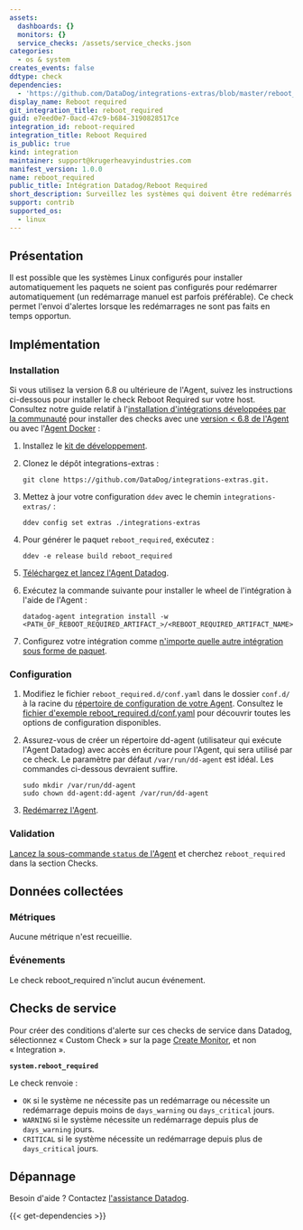 ```yaml
---
assets:
  dashboards: {}
  monitors: {}
  service_checks: /assets/service_checks.json
categories:
  - os & system
creates_events: false
ddtype: check
dependencies:
  - 'https://github.com/DataDog/integrations-extras/blob/master/reboot_required/README.md'
display_name: Reboot required
git_integration_title: reboot_required
guid: e7eed0e7-0acd-47c9-b684-3190828517ce
integration_id: reboot-required
integration_title: Reboot Required
is_public: true
kind: integration
maintainer: support@krugerheavyindustries.com
manifest_version: 1.0.0
name: reboot_required
public_title: Intégration Datadog/Reboot Required
short_description: Surveillez les systèmes qui doivent être redémarrés après une mise à jour logicielle
support: contrib
supported_os:
  - linux
---
```

## Présentation

Il est possible que les systèmes Linux configurés pour installer automatiquement les paquets ne soient pas configurés pour redémarrer automatiquement (un redémarrage manuel est parfois préférable). Ce check permet l'envoi d'alertes lorsque les redémarrages ne sont pas faits en temps opportun.

## Implémentation

### Installation

Si vous utilisez la version 6.8 ou ultérieure de l'Agent, suivez les instructions ci-dessous pour installer le check Reboot Required sur votre host. Consultez notre guide relatif à l'[installation d'intégrations développées par la communauté][1] pour installer des checks avec une [version < 6.8 de l'Agent][2] ou avec l'[Agent Docker][3] :

1. Installez le [kit de développement][4].
2. Clonez le dépôt integrations-extras :

    ```
    git clone https://github.com/DataDog/integrations-extras.git.
    ```

3. Mettez à jour votre configuration `ddev` avec le chemin `integrations-extras/` :

    ```
    ddev config set extras ./integrations-extras
    ```

4. Pour générer le paquet `reboot_required`, exécutez :

    ```
    ddev -e release build reboot_required
    ```

5. [Téléchargez et lancez l'Agent Datadog][5].
6. Exécutez la commande suivante pour installer le wheel de l'intégration à l'aide de l'Agent :

    ```
    datadog-agent integration install -w <PATH_OF_REBOOT_REQUIRED_ARTIFACT_>/<REBOOT_REQUIRED_ARTIFACT_NAME>.whl
    ```

7. Configurez votre intégration comme [n'importe quelle autre intégration sous forme de paquet][6].

### Configuration

1. Modifiez le fichier `reboot_required.d/conf.yaml` dans le dossier `conf.d/` à la racine du [répertoire de configuration de votre Agent][7].
  Consultez le [fichier d'exemple reboot_required.d/conf.yaml][8] pour découvrir toutes les options de configuration disponibles.

2. Assurez-vous de créer un répertoire dd-agent (utilisateur qui exécute l'Agent Datadog) avec accès en écriture pour l'Agent, qui sera utilisé par ce check. Le paramètre par défaut `/var/run/dd-agent` est idéal. Les commandes ci-dessous devraient suffire.

    ```
    sudo mkdir /var/run/dd-agent
    sudo chown dd-agent:dd-agent /var/run/dd-agent
    ```

3. [Redémarrez l'Agent][9].

### Validation

[Lancez la sous-commande `status` de l'Agent][9] et cherchez `reboot_required` dans la section Checks.

## Données collectées

### Métriques

Aucune métrique n'est recueillie.

### Événements

Le check reboot_required n'inclut aucun événement.

## Checks de service

Pour créer des conditions d'alerte sur ces checks de service dans Datadog, sélectionnez « Custom Check » sur la page [Create Monitor][10], et non « Integration ».

**`system.reboot_required`**

Le check renvoie :

* `OK` si le système ne nécessite pas un redémarrage ou nécessite un redémarrage depuis moins de `days_warning` ou `days_critical` jours.
* `WARNING` si le système nécessite un redémarrage depuis plus de `days_warning` jours.
* `CRITICAL` si le système nécessite un redémarrage depuis plus de `days_critical` jours.

## Dépannage

Besoin d'aide ? Contactez [l'assistance Datadog][11].

[1]: https://docs.datadoghq.com/fr/agent/guide/community-integrations-installation-with-docker-agent
[2]: https://docs.datadoghq.com/fr/agent/guide/community-integrations-installation-with-docker-agent/?tab=agentpriorto68
[3]: https://docs.datadoghq.com/fr/agent/guide/community-integrations-installation-with-docker-agent/?tab=docker
[4]: https://docs.datadoghq.com/fr/developers/integrations/new_check_howto/#developer-toolkit
[5]: https://app.datadoghq.com/account/settings#agent
[6]: https://docs.datadoghq.com/fr/getting_started/integrations
[7]: https://docs.datadoghq.com/fr/agent/guide/agent-configuration-files/?tab=agentv6#agent-configuration-directory
[8]: https://github.com/DataDog/integrations-extras/blob/master/reboot_required/datadog_checks/reboot_required/data/conf.yaml.example
[9]: https://docs.datadoghq.com/fr/agent/guide/agent-commands/?tab=agentv6#service-status
[10]: https://app.datadoghq.com/monitors#/create
[11]: http://docs.datadoghq.com/help


{{< get-dependencies >}}